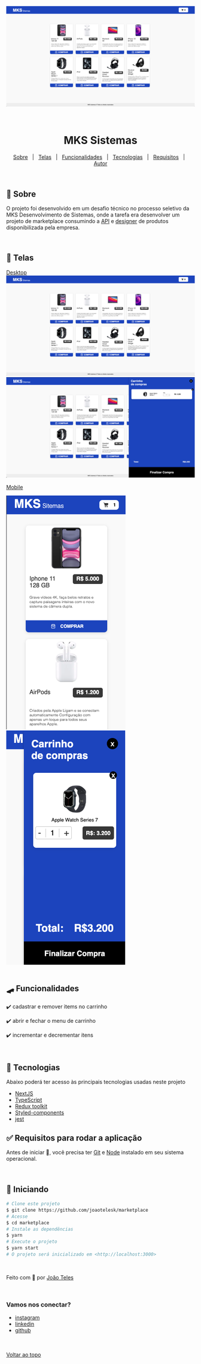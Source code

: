 <div align="center" id="top">
  <img src="./public/desktop-1.png" alt="pagina home" />

&#xa0;

</div>

<h1 align="center">MKS Sistemas</h1>

<!-- Status -->

<!-- <h4 align="center">
	🚧  [texto] 🚀 Under construction...  🚧
</h4>
<hr> -->

<p align="center">
  <a href="#-sobre">Sobre</a> &#xa0; | &#xa0;
  <a href="#Telas">Telas</a> &#xa0; | &#xa0;
  <a href="#skateboard-funcionalidades">Funcionalidades</a> &#xa0; | &#xa0;
  <a href="#rocket-tecnologias">Tecnologias</a> &#xa0; | &#xa0;
  <a href="#white_check_mark-requisitos-para-rodar-a-aplicação">Requisitos</a> &#xa0; | &#xa0;
  <a href="https://github.com/andrelinos" target="_blank">Autor</a>
</p>

<br>

## 🧠 Sobre

O projeto foi desenvolvido em um desafio técnico no processo seletivo da MKS Desenvolvimento de Sistemas, onde a tarefa era desenvolver um projeto de marketplace consumindo a [API](https://mks-challenge-api-frontend.herokuapp.com/api-docs/#/Product/get_products) e [designer](https://www.figma.com/file/Z4z8osDbK1ET7cjNzFRMrK/MKS-Front-end-challenge?node-id=5%3A207&t=6uebScWQZ1h1vuYk-0) de produtos disponibilizada pela empresa.

<br/>

## 📱 Telas

[Desktop]()
<img src="./public/desktop-1.png" alt="pagina home" />
<img src="./public/desktop-2.png" alt="pagina home" />
<br/>

[Mobile]()

<div width="100vh"><img src="./public/mobile-1.png" alt="pagina home" width="auto" />
<img src="./public/mobile-2.png" alt="pagina home" width="auto"/><div/>

<br/>

## 🛹 Funcionalidades

✔️ cadastrar e remover items no carrinho

✔️ abrir e fechar o menu de carrinho

✔️ incrementar e decrementar itens

<br/>

## 🚀 Tecnologias

Abaixo poderá ter acesso às principais tecnologias usadas neste projeto

- [NextJS](https://nextjs.org/)
- [TypeScript](https://www.typescriptlang.org/)
- [Redux toolkit](https://redux-toolkit.js.org/)
- [Styled-components](https://styled-components.com/)
- [jest](https://jestjs.io/pt-BR/)

## ✅ Requisitos para rodar a aplicação

Antes de iniciar 🏁, você precisa ter [Git](https://git-scm.com) e [Node](https://nodejs.org/en/) instalado em seu sistema operacional.

<br/>

## 🏁 Iniciando

```bash
# Clone este projeto
$ git clone https://github.com/joaotelesk/marketplace
# Acesse
$ cd marketplace
# Instale as dependências
$ yarn
# Execute o projeto
$ yarn start
# O projeto será inicializado em <http://localhost:3000>
```

<br/>

Feito com 💜 por <a href="https://github.com/joaotelesk" target="_blank">João Teles</a>

&#xa0;

### Vamos nos conectar?

- [instagram](https://www.instagram.com/jaootelesk)
- [linkedin](www.linkedin.com/in/joaotelesk)
- [github](https://github.com/joaotelesk)

<br />
<br />
<a href="#top">Voltar ao topo</a>
